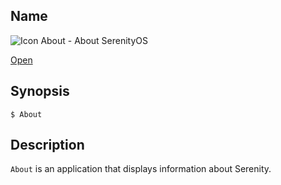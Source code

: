 ## Name

![Icon](file:///res/icons/16x16/ladyball.png) About - About SerenityOS

[Open](file:///bin/About)

## Synopsis

```**sh
$ About
```

## Description

`About` is an application that displays information about Serenity.
